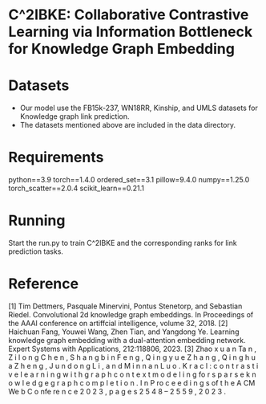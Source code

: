 # C^2IBKE: Collaborative Contrastive Learning via Information Bottleneck for Knowledge Graph Embedding

# Datasets
- Our model use the FB15k-237, WN18RR, Kinship, and UMLS datasets for Knowledge graph link prediction.
- The datasets mentioned above are included in the data directory.

#  Requirements
python==3.9
torch==1.4.0
ordered_set==3.1
pillow=9.4.0
numpy==1.25.0
torch_scatter==2.0.4
scikit_learn==0.21.1

#  Running
Start the run.py to train C^2IBKE and the corresponding ranks for link prediction tasks.

# Reference
[1] Tim Dettmers, Pasquale Minervini, Pontus Stenetorp, and Sebastian
Riedel. Convolutional 2d knowledge graph embeddings. In Proceedings
of the AAAI conference on artiffcial intelligence, volume 32, 2018.
[2] Haichuan Fang, Youwei Wang, Zhen Tian, and Yangdong Ye. Learning
knowledge graph embedding with a dual-attention embedding network.
Expert Systems with Applications, 212:118806, 2023.
[3] Zhao x u a n Ta n , Z i l o n g C h e n , S h a n g b i n F e n g , Q i n g y u e Z h a n g , Q i n g h u a Z h e n g , J u n d o n g L i , a n d M i n n a n L u o . K r a c l : c o n t r a s t i v e l e a r n i n g w i t h g r a p h c o n t e x t m o d e l i n g fo r s p a r s e k n o w l e d g e g r a p h c o m p l e t i o n . I n P ro c e e d i n g s of t h e A CM We b C o nfe re n c e 2 0 2 3 , p a g e s 2 5 4 8 – 2 5 5 9 , 2 0 2 3 .

